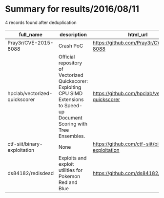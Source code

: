 
# Summary for results/2016/08/11
    
4 records found after deduplication

| full_name | description | html_url | matched_list | matched_count | pushed_at | size | stargazers_count | language | forks_count |
|-------------------------------|---------------------------------------------------------------------------------------------------------------------------------|--------------------------------------------------|----------------------|-----------------|---------------------------|--------|--------------------|------------|---------------|
| Pray3r/CVE-2015-8088 | Crash PoC | https://github.com/Pray3r/CVE-2015-8088 | ['cve poc', 'cve-2'] | 2 | 2016-08-11 03:35:03+00:00 | 6 | 3 | C | 0 |
| hpclab/vectorized-quickscorer | Official repository of Vectorized Quickscorer: Exploiting CPU SIMD Extensions to Speed-up Document Scoring with Tree Ensembles. | https://github.com/hpclab/vectorized-quickscorer | ['exploit'] | 1 | 2016-08-11 14:16:07+00:00 | 1 | 2 | | 1 |
| ctf-siit/binary-exploitation | None | https://github.com/ctf-siit/binary-exploitation | ['exploit'] | 1 | 2016-08-11 14:08:43+00:00 | 4 | 0 | C | 0 |
| ds84182/redisdead | Exploits and exploit utilities for Pokemon Red and Blue | https://github.com/ds84182/redisdead | ['exploit'] | 1 | 2016-08-11 00:07:57+00:00 | 94 | 5 | Assembly | 0 |

